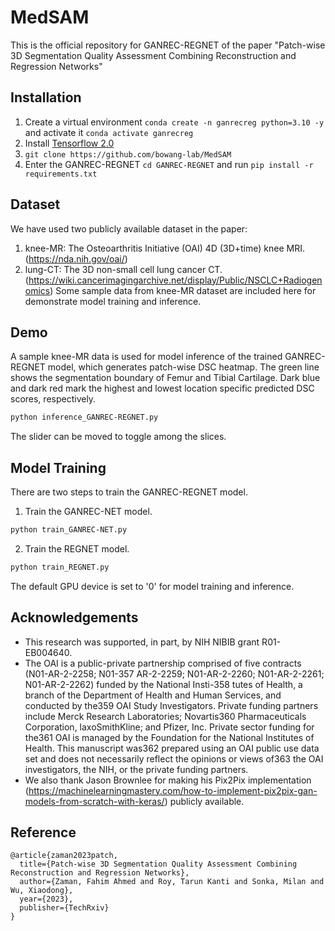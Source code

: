 # MedSAM
This is the official repository for GANREC-REGNET of the paper "Patch-wise 3D Segmentation Quality Assessment Combining Reconstruction and Regression Networks"


## Installation
1. Create a virtual environment `conda create -n ganrecreg python=3.10 -y` and activate it `conda activate ganrecreg`
2. Install [Tensorflow 2.0](https://pytorch.org/get-started/locally/)
3. `git clone https://github.com/bowang-lab/MedSAM`
4. Enter the GANREC-REGNET `cd GANREC-REGNET` and run `pip install -r requirements.txt`


## Dataset
We have used two publicly available dataset in the paper:
1. knee-MR: The Osteoarthritis Initiative (OAI) 4D (3D+time) knee MRI. (https://nda.nih.gov/oai/)
2. lung-CT: The 3D non-small cell lung cancer CT. (https://wiki.cancerimagingarchive.net/display/Public/NSCLC+Radiogenomics)
Some sample data from knee-MR dataset are included here for demonstrate model training and inference.


## Demo
A sample knee-MR data is used for model inference of the trained GANREC-REGNET model, which generates patch-wise DSC heatmap. The green line shows the segmentation boundary of Femur and Tibial Cartilage. Dark blue and dark red mark the highest and lowest location specific predicted DSC scores, respectively.
```bash
python inference_GANREC-REGNET.py
```
The slider can be moved to toggle among the slices.


## Model Training
There are two steps to train the GANREC-REGNET model.
1. Train the GANREC-NET model.
```bash
python train_GANREC-NET.py
```
2. Train the REGNET model.
```bash
python train_REGNET.py
```
The default GPU device is set to '0' for model training and inference.


## Acknowledgements
- This research was supported, in part, by NIH NIBIB grant R01-EB004640.
- The OAI is a public-private partnership comprised of five contracts (N01-AR-2-2258; N01-357 AR-2-2259; N01-AR-2-2260; N01-AR-2-2261; N01-AR-2-2262) funded by the National Insti-358 tutes of Health, a branch of the Department of Health and Human Services, and conducted by the359 OAI Study Investigators. Private funding partners include Merck Research Laboratories; Novartis360 Pharmaceuticals Corporation, laxoSmithKline; and Pfizer, Inc. Private sector funding for the361 OAI is managed by the Foundation for the National Institutes of Health. This manuscript was362 prepared using an OAI public use data set and does not necessarily reflect the opinions or views of363 the OAI investigators, the NIH, or the private funding partners.
- We also thank Jason Brownlee for making his Pix2Pix implementation (https://machinelearningmastery.com/how-to-implement-pix2pix-gan-models-from-scratch-with-keras/) publicly available.


## Reference

```
@article{zaman2023patch,
  title={Patch-wise 3D Segmentation Quality Assessment Combining Reconstruction and Regression Networks},
  author={Zaman, Fahim Ahmed and Roy, Tarun Kanti and Sonka, Milan and Wu, Xiaodong},
  year={2023},
  publisher={TechRxiv}
}
```
